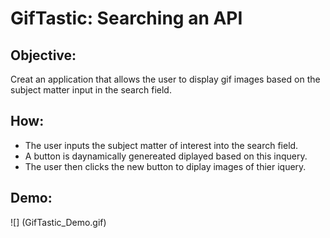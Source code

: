 # GifTastic: Searching an API

## Objective:
Creat an application that allows the user to display gif images based on the subject matter input in the search field.

## How:
* The user inputs the subject matter of interest into the search field.
* A button is daynamically genereated  diplayed based on this inquery.
* The user then clicks the new button to diplay images of thier iquery.

## Demo:
![] (GifTastic_Demo.gif)
